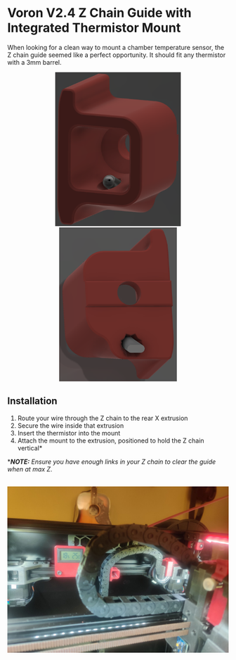 # Voron V2.4 Z Chain Guide with Integrated Thermistor Mount

When looking for a clean way to mount a chamber temperature sensor, the Z chain guide seemed like a perfect opportunity.  It should fit any thermistor with a 3mm barrel.

<div align="center">
    <img src="images/render1.png" height="350" hspace="10">
    <img src="images/render2.png" height="350">
</div>


## Installation
1. Route your wire through the Z chain to the rear X extrusion
2. Secure the wire inside that extrusion
3. Insert the thermistor into the mount
4. Attach the mount to the extrusion, positioned to hold the Z chain vertical*

****NOTE:** Ensure you have enough links in your Z chain to clear the guide when at max Z.*

<br />
<img src="images/max-z.png">
